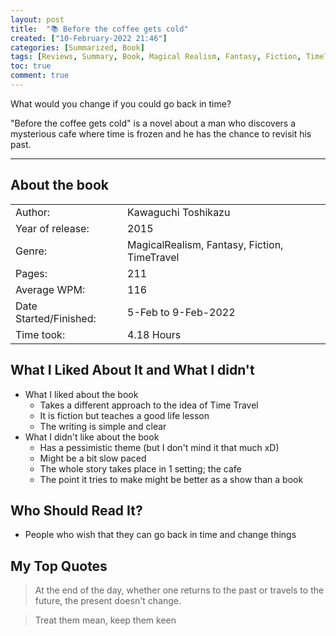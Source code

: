```yaml
---
layout: post
title:  "📚 Before the coffee gets cold"
created: ["10-February-2022 21:46"]
categories: [Summarized, Book]
tags: [Reviews, Summary, Book, Magical Realism, Fantasy, Fiction, TimeTravel, "2015"]
toc: true
comment: true
---
```

What would you change if you could go back in time?

"Before the coffee gets cold" is a novel about a man who discovers a mysterious cafe where time is frozen and he has the chance to revisit his past.

---
## About the book

|                       |        |
| :---------------------- | :------- |
| Author:                | Kawaguchi Toshikazu        |
| Year of release:       | 2015        |
| Genre:                 | MagicalRealism, Fantasy, Fiction, TimeTravel        |
| Pages:                 | 211        |
| Average WPM:           | 116        |
| Date Started/Finished: | 5-Feb to 9-Feb-2022  |
| Time took:             | 4.18 Hours |

## What I Liked About It and What I didn't
- What I liked about the book
	- Takes a different approach to the idea of Time Travel
	- It is fiction but teaches a good life lesson
	- The writing is simple and clear
- What I didn't like about the book
	- Has a pessimistic theme (but I don't mind it that much xD)
	- Might be a bit slow paced
	- The whole story takes place in 1 setting; the cafe
	- The point it tries to make might be better as a show than a book

## Who Should Read It?
- People who wish that they can go back in time and change things

## My Top Quotes
> At the end of the day, whether one returns to the past or travels to the future, the present doesn't change.

> Treat them mean, keep them keen